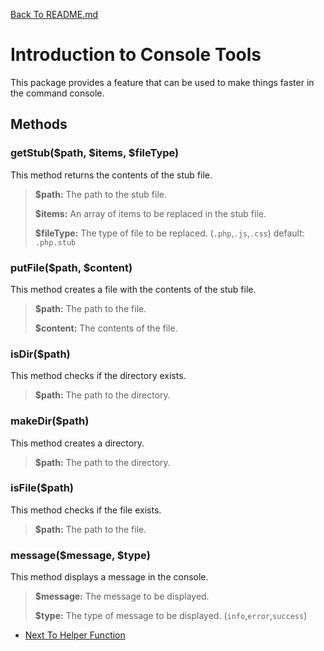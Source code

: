 [Back To README.md](https://github.com/jobmetric/laravel-package-core/blob/master/README.md)

# Introduction to Console Tools

This package provides a feature that can be used to make things faster in the command console.

## Methods

### getStub($path, $items, $fileType)

This method returns the contents of the stub file.

> **$path:** The path to the stub file.
>
> **$items:** An array of items to be replaced in the stub file.
> 
> **$fileType:** The type of file to be replaced. (`.php`,`.js`,`.css`) default: `.php.stub`

### putFile($path, $content)

This method creates a file with the contents of the stub file.

> **$path:** The path to the file.
> 
> **$content:** The contents of the file.

### isDir($path)

This method checks if the directory exists.

> **$path:** The path to the directory.

### makeDir($path)

This method creates a directory.

> **$path:** The path to the directory.

### isFile($path)

This method checks if the file exists.

> **$path:** The path to the file.

### message($message, $type)

This method displays a message in the console.

> **$message:** The message to be displayed.
> 
> **$type:** The type of message to be displayed. (`info`,`error`,`success`)

- [Next To Helper Function](https://github.com/jobmetric/laravel-package-core/blob/master/docs/helper.md)
